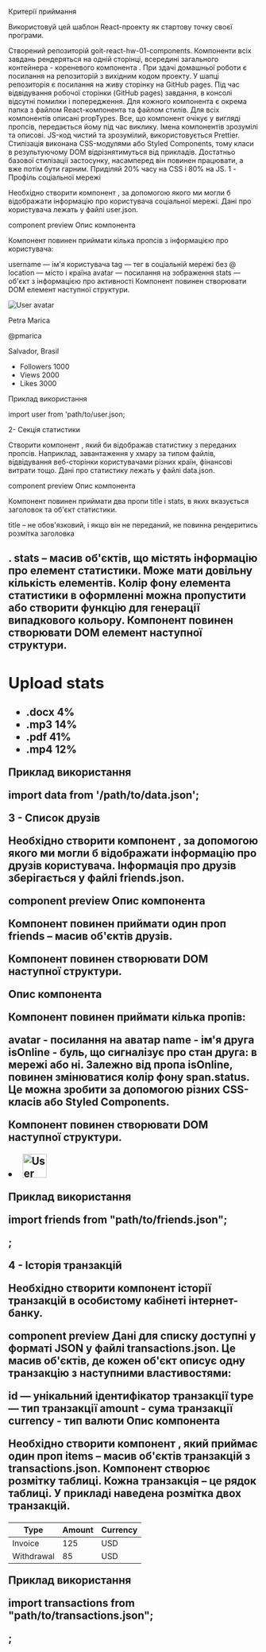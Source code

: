 Критерії приймання

Використовуй цей шаблон React-проекту як стартову точку своєї програми.

Створений репозиторій goit-react-hw-01-components.
Компоненти всіх завдань рендеряться на одній сторінці, всередині загального контейнера - кореневого компонента <App>.
При здачі домашньої роботи є посилання на репозиторій з вихідним кодом проекту.
У шапці репозиторія є посилання на живу сторінку на GitHub pages.
Під час відвідування робочої сторінки (GitHub pages) завдання, в консолі відсутні помилки і попередження.
Для кожного компонента є окрема папка з файлом React-компонента та файлом стилів.
Для всіх компонентів описані propTypes.
Все, що компонент очікує у вигляді пропсів, передається йому під час виклику.
Імена компонентів зрозумілі та описові.
JS-код чистий та зрозумілий, використовується Prettier.
Стилізація виконана CSS-модулями або Styled Components, тому класи в результуючому DOM відрізнятимуться від прикладів.
Достатньо базової стилізації застосунку, насамперед він повинен працювати, а вже потім бути гарним. Приділяй 20% часу на CSS і 80% на JS.
1 - Профіль соціальної мережі​

Необхідно створити компонент <Profile>, за допомогою якого ми могли б відображати інформацію про користувача соціальної мережі. Дані про користувача лежать у файлі user.json.

component preview
Опис компонента <Profile>​

Компонент повинен приймати кілька пропсів з інформацією про користувача:

username — ім'я користувача
tag — тег в соціальній мережі без @
location — місто і країна
avatar — посилання на зображення
stats — об'єкт з інформацією про активності
Компонент повинен створювати DOM елемент наступної структури.

<div class="profile">
  <div class="description">
    <img
      src="https://cdn-icons-png.flaticon.com/512/1077/1077012.png"
      alt="User avatar"
      class="avatar"
    />
    <p class="name">Petra Marica</p>
    <p class="tag">@pmarica</p>
    <p class="location">Salvador, Brasil</p>
  </div>

  <ul class="stats">
    <li>
      <span class="label">Followers</span>
      <span class="quantity">1000</span>
    </li>
    <li>
      <span class="label">Views</span>
      <span class="quantity">2000</span>
    </li>
    <li>
      <span class="label">Likes</span>
      <span class="quantity">3000</span>
    </li>
  </ul>
</div>

Приклад використання​

import user from 'path/to/user.json;

<Profile
  username={user.username}
  tag={user.tag}
  location={user.location}
  avatar={user.avatar}
  stats={user.stats}
/>

2- Секція статистики​

Створити компонент <Statistics>, який би відображав статистику з переданих пропсів. Наприклад, завантаження у хмару за типом файлів, відвідування веб-сторінки користувачами різних країн, фінансові витрати тощо. Дані про статистику лежать у файлі data.json.

component preview
Опис компонента <Statistics>​

Компонент повинен приймати два пропи title і stats, в яких вказується заголовок та об'єкт статистики.

title – не обов'язковий, і якщо він не переданий, не повинна рендеритись розмітка заголовка <h2>.
stats – масив об'єктів, що містять інформацію про елемент статистики. Може мати довільну кількість елементів.
Колір фону елемента статистики в оформленні можна пропустити або створити функцію для генерації випадкового кольору.
Компонент повинен створювати DOM елемент наступної структури.

<section class="statistics">
  <h2 class="title">Upload stats</h2>

  <ul class="stat-list">
    <li class="item">
      <span class="label">.docx</span>
      <span class="percentage">4%</span>
    </li>
    <li class="item">
      <span class="label">.mp3</span>
      <span class="percentage">14%</span>
    </li>
    <li class="item">
      <span class="label">.pdf</span>
      <span class="percentage">41%</span>
    </li>
    <li class="item">
      <span class="label">.mp4</span>
      <span class="percentage">12%</span>
    </li>
  </ul>
</section>

Приклад використання​

import data from '/path/to/data.json';

<Statistics title="Upload stats" stats={data} />
<Statistics stats={data} />

3 - Список друзів​

Необхідно створити компонент <FriendList>, за допомогою якого ми могли б відображати інформацію про друзів користувача. Інформація про друзів зберігається у файлі friends.json.

component preview
Опис компонента <FriendList>​

Компонент повинен приймати один проп friends – масив об'єктів друзів.

Компонент повинен створювати DOM наступної структури.

<ul class="friend-list">
  <!-- Довільна кіл-сть FriendListItem -->
</ul>

Опис компонента <FriendListItem>​

Компонент повинен приймати кілька пропів:

avatar - посилання на аватар
name - ім'я друга
isOnline - буль, що сигналізує про стан друга: в мережі або ні.
Залежно від пропа isOnline, повинен змінюватися колір фону span.status. Це можна зробити за допомогою різних CSS-класів або Styled Components.

Компонент повинен створювати DOM наступної структури.

<li class="item">
  <span class="status"></span>
  <img class="avatar" src="" alt="User avatar" width="48" />
  <p class="name"></p>
</li>

Приклад використання​

import friends from "path/to/friends.json";

<FriendList friends={friends} />;

4 - Історія транзакцій​

Необхідно створити компонент історії транзакцій в особистому кабінеті інтернет-банку.

component preview
Дані для списку доступні у форматі JSON у файлі transactions.json. Це масив об'єктів, де кожен об'єкт описує одну транзакцію з наступними властивостями:

id — унікальний ідентифікатор транзакції
type — тип транзакції
amount - сума транзакції
currency - тип валюти
Опис компонента <TransactionHistory>​

Необхідно створити компонент <TransactionHistory>, який приймає один проп items – масив об'єктів транзакцій з transactions.json. Компонент створює розмітку таблиці. Кожна транзакція – це рядок таблиці. У прикладі наведена розмітка двох транзакцій.

<table class="transaction-history">
  <thead>
    <tr>
      <th>Type</th>
      <th>Amount</th>
      <th>Currency</th>
    </tr>
  </thead>

  <tbody>
    <tr>
      <td>Invoice</td>
      <td>125</td>
      <td>USD</td>
    </tr>
    <tr>
      <td>Withdrawal</td>
      <td>85</td>
      <td>USD</td>
    </tr>
  </tbody>
</table>

Приклад використання​

import transactions from "path/to/transactions.json";

<TransactionHistory items={transactions} />;